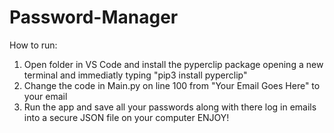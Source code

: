 # Password-Manager
How to run:
1. Open folder in VS Code and install the pyperclip package opening a new terminal and immediatly typing "pip3 install pyperclip"
2. Change the code in Main.py on line 100 from "Your Email Goes Here" to your email
3. Run the app and save all your passwords along with there log in emails into a secure JSON file on your computer
ENJOY!
